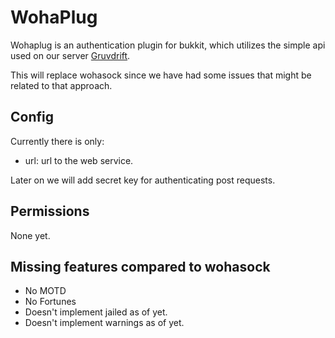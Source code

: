 WohaPlug
========
Wohaplug is an authentication plugin for bukkit, which utilizes the
simple api used on our server
[Gruvdrift](https://github.com/blambi/Gruvdrift).

This will replace wohasock since we have had some issues that might be
related to that approach.

Config
------
Currently there is only:

 - url: url to the web service.

Later on we will add secret key for authenticating post requests.

Permissions
-----------
None yet.

Missing features compared to wohasock
-------------------------------------

 - No MOTD
 - No Fortunes
 - Doesn't implement jailed as of yet.
 - Doesn't implement warnings as of yet.
